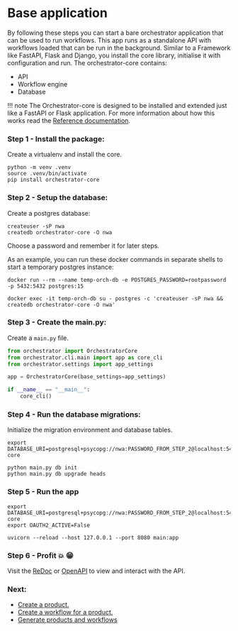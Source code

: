# Base application

By following these steps you can start a bare orchestrator application that can be used to run workflows. This
app runs as a standalone API with workflows loaded that can be run in the background. Similar to a Framework like FastAPI,
Flask and Django, you install the core library, initialise it with configuration and run. The orchestrator-core contains:

* API
* Workflow engine
* Database


!!! note
    The Orchestrator-core is designed to be installed and extended just like a FastAPI or Flask application. For more
    information about how this works read the [Reference documentation](../reference-docs/app/app.md).


### Step 1 - Install the package:

Create a virtualenv and install the core.

<div class="termy">

```shell
python -m venv .venv
source .venv/bin/activate
pip install orchestrator-core
```

</div>

### Step 2 - Setup the database:

Create a postgres database:

<div class="termy">

```shell
createuser -sP nwa
createdb orchestrator-core -O nwa
```

</div>

Choose a password and remember it for later steps.

As an example, you can run these docker commands in separate shells to start a temporary postgres instance:

```shell
docker run --rm --name temp-orch-db -e POSTGRES_PASSWORD=rootpassword -p 5432:5432 postgres:15

docker exec -it temp-orch-db su - postgres -c 'createuser -sP nwa && createdb orchestrator-core -O nwa'
```

### Step 3 - Create the main.py:

Create a `main.py` file.

```python
from orchestrator import OrchestratorCore
from orchestrator.cli.main import app as core_cli
from orchestrator.settings import app_settings

app = OrchestratorCore(base_settings=app_settings)

if __name__ == "__main__":
    core_cli()
```

### Step 4 - Run the database migrations:

Initialize the migration environment and database tables.

<div class="termy">

```shell
export DATABASE_URI=postgresql+psycopg://nwa:PASSWORD_FROM_STEP_2@localhost:5432/orchestrator-core

python main.py db init
python main.py db upgrade heads
```

</div>

### Step 5 - Run the app

<div class="termy">

```shell
export DATABASE_URI=postgresql+psycopg://nwa:PASSWORD_FROM_STEP_2@localhost:5432/orchestrator-core
export OAUTH2_ACTIVE=False

uvicorn --reload --host 127.0.0.1 --port 8080 main:app
```

</div>

### Step 6 - Profit :boom: :grin:

Visit the [ReDoc](http://127.0.0.1:8080/api/redoc) or [OpenAPI](http://127.0.0.1:8080/api/docs) to view and interact with the API.


### Next:

- [Create a product.](../workshops/advanced/domain-models.md)
- [Create a workflow for a product.](./workflows.md)
- [Generate products and workflows](../reference-docs/cli.md#generate)
